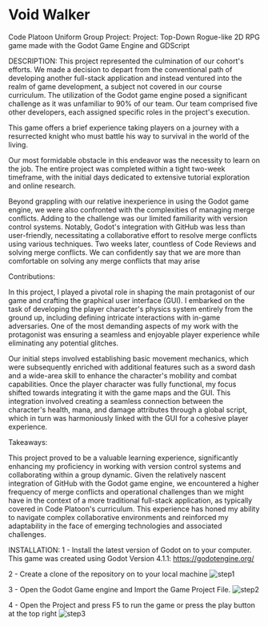 # Void Walker
Code Platoon Uniform Group Project:
Project: Top-Down Rogue-like 2D RPG game made with the Godot Game Engine and GDScript


DESCRIPTION:
  This project represented the culmination of our cohort's efforts. We made a decision to depart from the conventional path of developing another full-stack application and instead ventured into the realm of game development, a subject not covered in our course curriculum. The utilization of the Godot game engine posed a significant challenge as it was unfamiliar to 90% of our team. Our team comprised five other developers, each assigned specific roles in the project's execution.

This game offers a brief experience taking players on a journey with a resurrected knight who must battle his way to survival in the world of the living.

Our most formidable obstacle in this endeavor was the necessity to learn on the job. The entire project was completed within a tight two-week timeframe, with the initial days dedicated to extensive tutorial exploration and online research.

Beyond grappling with our relative inexperience in using the Godot game engine, we were also confronted with the complexities of managing merge conflicts. Adding to the challenge was our limited familiarity with version control systems. Notably, Godot's integration with GitHub was less than user-friendly, necessitating a collaborative effort to resolve merge conflicts using various techniques. Two weeks later, countless of Code Reviews and solving merge conflicts. We can confidently say that we are more than comfortable on solving any merge conflicts that may arise

Contributions:

In this project, I played a pivotal role in shaping the main protagonist of our game and crafting the graphical user interface (GUI). I embarked on the task of developing the player character's physics system entirely from the ground up, including defining intricate interactions with in-game adversaries. One of the most demanding aspects of my work with the protagonist was ensuring a seamless and enjoyable player experience while eliminating any potential glitches.

Our initial steps involved establishing basic movement mechanics, which were subsequently enriched with additional features such as a sword dash and a wide-area skill to enhance the character's mobility and combat capabilities. Once the player character was fully functional, my focus shifted towards integrating it with the game maps and the GUI. This integration involved creating a seamless connection between the character's health, mana, and damage attributes through a global script, which in turn was harmoniously linked with the GUI for a cohesive player experience.

Takeaways:

This project proved to be a valuable learning experience, significantly enhancing my proficiency in working with version control systems and collaborating within a group dynamic. Given the relatively nascent integration of GitHub with the Godot game engine, we encountered a higher frequency of merge conflicts and operational challenges than we might have in the context of a more traditional full-stack application, as typically covered in Code Platoon's curriculum. This experience has honed my ability to navigate complex collaborative environments and reinforced my adaptability in the face of emerging technologies and associated challenges.

INSTALLATION:
  1 - Install the latest version of Godot on to your computer. This game was created using Godot Version 4.1.1: https://godotengine.org/
  
  2 - Create a clone of the repository on to your local machine
    ![step1](https://github.com/rdelagarza12/RPG-Game-VoidWalker/assets/119212006/22f75250-56c3-4070-88a2-b2f77caa117f)

  3 - Open the Godot Game engine and Import the Game Project File.
  ![step2](https://github.com/rdelagarza12/RPG-Game-VoidWalker/assets/119212006/f6500a38-456a-441f-94a7-c20bb99f4b59)

  4 - Open the Project and press F5 to run the game or press the play button at the top right
  ![step3](https://github.com/rdelagarza12/RPG-Game-VoidWalker/assets/119212006/6002f669-b430-413d-a6a4-3b289e0ff0eb)
